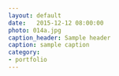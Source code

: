 ```yaml
---
layout: default
date:   2015-12-12 08:00:00
photo: 014a.jpg
caption_header: Sample header
caption: sample caption
category:
- portfolio
---
```

